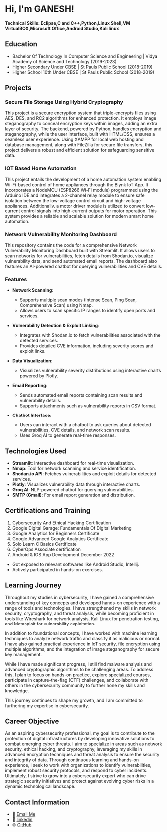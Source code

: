 # Hi, I'm GANESH!

#### Technical Skills: Eclipse,C and C++,Python,Linux Shell,VM VirtualBOX,Microsoft Office,Android Studio,Kali linux

## Education
- Bachelor Of Technology In Computer Science and Engineering | Vidya Academy of Science and Technology (2019-2023)								       		
- Higher Secondary Under CBSE | St Pauls Public School (2018-2019)	 			        		
- Higher School 10th Under CBSE | St Pauls Public School (2018-2019)

## Projects
### Secure File Storage Using Hybrid Cryptography 

This project is a secure encryption system that triple-encrypts files using AES, DES, and RC2 algorithms for enhanced protection. It employs image steganography to conceal encryption keys within images, adding an extra layer of security. The backend, powered by Python, handles encryption and steganography, while the user interface, built with HTML/CSS, ensures a seamless user experience. Using XAMPP for local web hosting and database management, along with FileZilla for secure file transfers, this project delivers a robust and efficient solution for safeguarding sensitive data.

### IOT Based Home Automation

This project entails the development of a home automation system enabling Wi-Fi-based control of home appliances through the Blynk IoT App. It incorporates a NodeMCU (ESP8266 Wi-Fi module) programmed using the Arduino IDE and integrates a 2-channel relay module to ensure safe isolation between the low-voltage control circuit and high-voltage appliances. Additionally, a motor driver module is utilized to convert low-current control signals into high-current outputs for motor operation. This system provides a reliable and scalable solution for modern smart home automation.

### Network Vulnerability Monitoring Dashboard

This repository contains the code for a comprehensive Network Vulnerability Monitoring Dashboard built with Streamlit. It allows users to scan networks for vulnerabilities, fetch details from Shodan.io, visualize vulnerability data, and send automated email reports. The dashboard also features an AI-powered chatbot for querying vulnerabilities and CVE details.

### Features

- **Network Scanning**: 
  - Supports multiple scan modes (Intense Scan, Ping Scan, Comprehensive Scan) using Nmap.
  - Allows users to scan specific IP ranges to identify open ports and services.

- **Vulnerability Detection & Exploit Linking**: 
  - Integrates with Shodan.io to fetch vulnerabilities associated with the detected services.
  - Provides detailed CVE information, including severity scores and exploit links.

- **Data Visualization**: 
  - Visualizes vulnerability severity distributions using interactive charts powered by Plotly.

- **Email Reporting**: 
  - Sends automated email reports containing scan results and vulnerability details.
  - Supports attachments such as vulnerability reports in CSV format.

- **Chatbot Interface**:
  - Users can interact with a chatbot to ask queries about detected vulnerabilities, CVE details, and network scan results.
  - Uses Groq AI to generate real-time responses.

## Technologies Used

- **Streamlit**: Interactive dashboard for real-time visualization.
- **Nmap**: Tool for network scanning and service identification.
- **Shodan.io API**: Fetches vulnerabilities and exploit details for detected services.
- **Plotly**: Visualizes vulnerability data through interactive charts.
- **Groq AI**: NLP-powered chatbot for querying vulnerabilities.
- **SMTP (Gmail)**: For email report generation and distribution.

## Certifications and Training
1. Cybersecurity And Ethical Hacking Certification
2. Google Digital Garage: Fundamentals Of Digital Marketing
3. Google Analytics for Beginners Certificate
4. Google Advanced Google Analytics Certificate
5. Solo Learn C Basics Certificate
6. CyberOps Associate certification
7. Android & IOS App Development December 2022
- Got exposed to relevant softwares like Android Studio, Intellij.
- Actively participated in hands-on exercises.

## Learning Journey
Throughout my studies in cybersecurity, I have gained a comprehensive understanding of key concepts and developed hands-on experience with a range of tools and technologies. I have strengthened my skills in network security, cryptography, and threat analysis, while becoming proficient in tools like Wireshark for network analysis, Kali Linux for penetration testing, and Metasploit for vulnerability exploitation.

In addition to foundational concepts, I have worked with machine learning techniques to analyze network traffic and classify it as malicious or normal. I have also gained practical experience in IoT security, file encryption using multiple algorithms, and the integration of image steganography for secure key management.

While I have made significant progress, I still find malware analysis and advanced cryptographic algorithms to be challenging areas. To address this, I plan to focus on hands-on practice, explore specialized courses, participate in capture-the-flag (CTF) challenges, and collaborate with others in the cybersecurity community to further hone my skills and knowledge.

This journey continues to shape my growth, and I am committed to furthering my expertise in cybersecurity.

## Career Objective
 As an aspiring cybersecurity professional, my goal is to contribute to the protection of digital infrastructures by developing innovative solutions to combat emerging cyber threats. I aim to specialize in areas such as network security, ethical hacking, and cryptography, leveraging my skills in advanced encryption techniques and threat analysis to ensure the security and integrity of data. Through continuous learning and hands-on experience, I seek to work with organizations to identify vulnerabilities, implement robust security protocols, and respond to cyber incidents. Ultimately, I strive to grow into a cybersecurity expert who can drive strategic security initiatives and protect against evolving cyber risks in a dynamic technological landscape.

## Contact Information

- 📧 [Email Me](mailto:ganesharappath@gmail.com)
- 💼 [linkedin](https://www.linkedin.com/in/ganesh-subramanian-a048772a0)
- 🌐 [GitHub](https://github.com/Ganesh-A-S)

